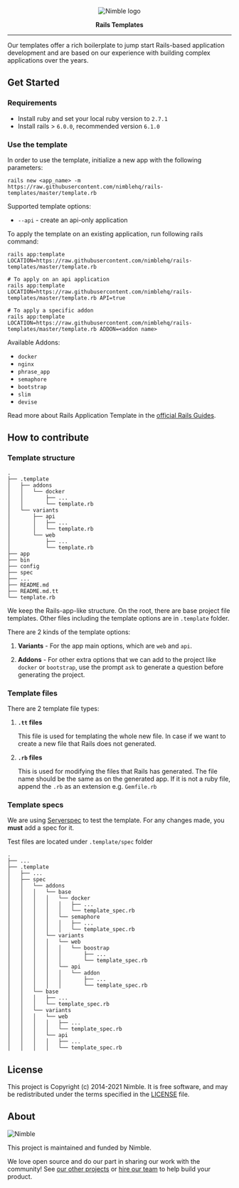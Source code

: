 <p align="center">
  <img alt="Nimble logo" src="https://assets.nimblehq.co/logo/light/logo-light-text-320.png" />
</p>

<p align="center">
  <strong>Rails Templates</strong>
</p>


---

Our templates offer a rich boilerplate to jump start Rails-based application development and are based on our experience
with building complex applications over the years.

## Get Started

### Requirements

- Install ruby and set your local ruby version to `2.7.1`
- Install rails > `6.0.0`, recommended version `6.1.0`

### Use the template

In order to use the template, initialize a new app with the following parameters:

```
rails new <app_name> -m https://raw.githubusercontent.com/nimblehq/rails-templates/master/template.rb
```

Supported template options:
- `--api` - create an api-only application

To apply the template on an existing application, run following rails command:

```
rails app:template LOCATION=https://raw.githubusercontent.com/nimblehq/rails-templates/master/template.rb

# To apply on an api application
rails app:template LOCATION=https://raw.githubusercontent.com/nimblehq/rails-templates/master/template.rb API=true

# To apply a specific addon
rails app:template LOCATION=https://raw.githubusercontent.com/nimblehq/rails-templates/master/template.rb ADDON=<addon name>
```

Available Addons:
- `docker`
- `nginx`
- `phrase_app`
- `semaphore`
- `bootstrap`
- `slim`
- `devise`

Read more about Rails Application Template in the [official Rails Guides](https://guides.rubyonrails.org/rails_application_templates.html).

## How to contribute

### Template structure

```
.
├── .template
│   ├── addons
│   │   └── docker
│   │       ├── ...
│   │       └── template.rb
│   └── variants
│       ├── api
│       │   ├── ...
│       │   └── template.rb
│       └── web
│           ├── ...
│           └── template.rb
├── app
├── bin
├── config
├── spec
├── ...
├── README.md
├── README.md.tt
└── template.rb
```

We keep the Rails-app-like structure. On the root, there are base project file templates.
Other files including the template options are in `.template` folder.

There are 2 kinds of the template options:

1. **Variants** - For the app main options, which are `web` and `api`.

2. **Addons** - For other extra options that we can add to the project like `docker` or `bootstrap`,
use the prompt `ask` to generate a question before generating the project.

### Template files

There are 2 template file types:

1. **`.tt` files**

    This file is used for templating the whole new file.
    In case if we want to create a new file that Rails does not generated.

2. **`.rb` files**

    This is used for modifying the files that Rails has generated.
    The file name should be the same as on the generated app.
    If it is not a ruby file, append the `.rb` as an extension e.g. `Gemfile.rb`

### Template specs

We are using [Serverspec](https://serverspec.org/) to test the template.
For any changes made, you **must** add a spec for it.

Test files are located under `.template/spec` folder

```
.
├── ...
├── .template
│   ├── ...
│   ├── spec
│   │   └── addons
│   │   │   └── base
│   │   │   │   └── docker
│   │   │   │   │   ├── ...
│   │   │   │   │   └── template_spec.rb
│   │   │   │   └── semaphore
│   │   │   │   │   ├── ...
│   │   │   │   │   └── template_spec.rb
│   │   │   └── variants
│   │   │   │   └── web
│   │   │   │   │   └── boostrap
│   │   │   │   │       ├── ...
│   │   │   │   │       └── template_spec.rb
│   │   │   │   └── api
│   │   │   │   │   └── addon
│   │   │   │   │       ├── ...
│   │   │   │   │       └── template_spec.rb
│   │   └── base
│   │   │   ├── ...
│   │   │   └── template_spec.rb
│   │   └── variants
│   │   │   └── web
│   │   │   │   ├── ...
│   │   │   │   └── template_spec.rb
│   │   │   └── api
│   │   │   │   ├── ...
│   │   │   │   └── template_spec.rb
```

## License

This project is Copyright (c) 2014-2021 Nimble. It is free software,
and may be redistributed under the terms specified in the [LICENSE] file.

[LICENSE]: /LICENSE

## About

![Nimble](https://assets.nimblehq.co/logo/dark/logo-dark-text-160.png)

This project is maintained and funded by Nimble.

We love open source and do our part in sharing our work with the community!
See [our other projects][community] or [hire our team][hire] to help build your product.

[community]: https://github.com/nimblehq
[hire]: https://nimblehq.co/
